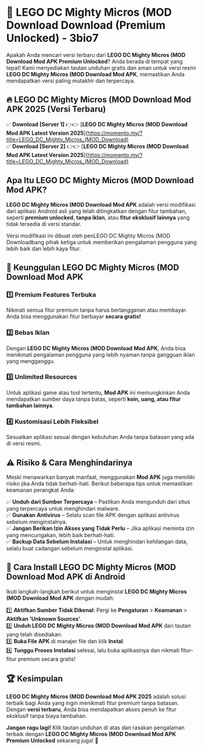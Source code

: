 # 🎯 LEGO DC Mighty Micros (MOD Download  Download (Premium Unlocked) -  3bio7

Apakah Anda mencari versi terbaru dari **LEGO DC Mighty Micros (MOD Download Mod APK Premium Unlocked**? Anda berada di tempat yang tepat! Kami menyediakan tautan unduhan gratis dan aman untuk versi resmi **LEGO DC Mighty Micros (MOD Download Mod APK**, memastikan Anda mendapatkan versi paling mutakhir dan terpercaya.

## 🔥 LEGO DC Mighty Micros (MOD Download Mod APK 2025 (Versi Terbaru)

✅ **Download [Server 1]** 👉👉 [**LEGO DC Mighty Micros (MOD Download Mod APK Latest Version 2025**](https://momento.my/?title=LEGO_DC_Mighty_Micros_(MOD_Download)  
✅ **Download [Server 2]** 👉👉 [**LEGO DC Mighty Micros (MOD Download Mod APK Latest Version 2025**](https://momento.my/?title=LEGO_DC_Mighty_Micros_(MOD_Download)  

## Apa Itu LEGO DC Mighty Micros (MOD Download Mod APK?

**LEGO DC Mighty Micros (MOD Download Mod APK** adalah versi modifikasi dari aplikasi Android asli yang telah ditingkatkan dengan fitur tambahan, seperti **premium unlocked**, **tanpa iklan**, atau **fitur eksklusif lainnya** yang tidak tersedia di versi standar.

Versi modifikasi ini dibuat oleh penLEGO DC Mighty Micros (MOD Downloadbang pihak ketiga untuk memberikan pengalaman pengguna yang lebih baik dan lebih kaya fitur.

## 🎯 Keunggulan LEGO DC Mighty Micros (MOD Download Mod APK

### 1️⃣ Premium Features Terbuka
Nikmati semua fitur premium tanpa harus berlangganan atau membayar. Anda bisa menggunakan fitur berbayar **secara gratis!**

### 2️⃣ Bebas Iklan
Dengan **LEGO DC Mighty Micros (MOD Download Mod APK**, Anda bisa menikmati pengalaman pengguna yang lebih nyaman tanpa gangguan iklan yang mengganggu.

### 3️⃣ Unlimited Resources
Untuk aplikasi game atau tool tertentu, **Mod APK** ini memungkinkan Anda mendapatkan sumber daya tanpa batas, seperti **koin, uang, atau fitur tambahan lainnya**.

### 4️⃣ Kustomisasi Lebih Fleksibel
Sesuaikan aplikasi sesuai dengan kebutuhan Anda tanpa batasan yang ada di versi resmi.

## ⚠️ Risiko & Cara Menghindarinya

Meski menawarkan banyak manfaat, menggunakan **Mod APK** juga memiliki risiko jika Anda tidak berhati-hati. Berikut beberapa tips untuk memastikan keamanan perangkat Anda:

✅ **Unduh dari Sumber Terpercaya** – Pastikan Anda mengunduh dari situs yang terpercaya untuk menghindari malware.  
✅ **Gunakan Antivirus** – Selalu scan file APK dengan aplikasi antivirus sebelum menginstalnya.  
✅ **Jangan Berikan Izin Akses yang Tidak Perlu** – Jika aplikasi meminta izin yang mencurigakan, lebih baik berhati-hati.  
✅ **Backup Data Sebelum Instalasi** – Untuk menghindari kehilangan data, selalu buat cadangan sebelum menginstal aplikasi.

## 📌 Cara Install LEGO DC Mighty Micros (MOD Download Mod APK di Android

Ikuti langkah-langkah berikut untuk menginstal **LEGO DC Mighty Micros (MOD Download Mod APK** dengan mudah:

1️⃣ **Aktifkan Sumber Tidak Dikenal**: Pergi ke **Pengaturan** > **Keamanan** > **Aktifkan 'Unknown Sources'**.  
2️⃣ **Unduh LEGO DC Mighty Micros (MOD Download Mod APK** dari tautan yang telah disediakan.  
3️⃣ **Buka File APK** di manajer file dan klik **Instal**.  
4️⃣ **Tunggu Proses Instalasi** selesai, lalu buka aplikasinya dan nikmati fitur-fitur premium secara gratis!

## 🏆 Kesimpulan

**LEGO DC Mighty Micros (MOD Download Mod APK 2025** adalah solusi terbaik bagi Anda yang ingin menikmati fitur premium tanpa batasan. Dengan **versi terbaru**, Anda bisa mendapatkan akses penuh ke fitur eksklusif tanpa biaya tambahan.

**Jangan ragu lagi!** Klik tautan unduhan di atas dan rasakan pengalaman terbaik dengan **LEGO DC Mighty Micros (MOD Download Mod APK Premium Unlocked** sekarang juga! 🚀
